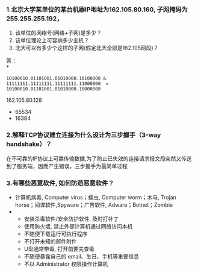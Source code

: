 ### 1.北京大学某单位的某台机器IP地址为162.105.80.160, 子网掩码为255.255.255.192，  
1) 该单位的网络号(网络+子网)是多少？   
2) 该单位理论上可容纳多少主机？  
3) 北大可以有多少个这样的子网(假定北大全部是162.105网段)？  

答：  
*
```
10100010.01101001.01010000.10100000 & 11111111.11111111.11111111.11000000  =  10100010.01101001.01010000.10000000
```
162.105.80.128
* 65534
* 16384

### 2.解释TCP协议建立连接为什么设计为三步握手（3-way handshake）？
在不可靠的IP协议上可靠传输数据,为了防止已失效的连接请求报文段突然又传送到了服务端，因而产生错误，三步握手为最简单过程

### 3.有哪些恶意软件, 如何防范恶意软件？
* 计算机病毒, Computer virus；蠕虫, Computer worm；木马, Trojan horse；间谍软件,Spyware；广告软件, Adware；Botnet；Zombie
* * 安装杀毒软件/安全防护软件, 及时打补丁  
  * 使用防火墙, 禁止外部计算机通过网络访问本机  
  * 不随便下载运行可执行程序  
  * 不打开未知的邮件附件  
  * U盘通常带毒, 打开前要先查毒  
  * 不随便暴露自己的 email、生日、手机等重要信息  
  * 不以 Administrator 权限操作计算机  
